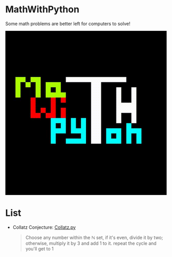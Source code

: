 # MathWithPython
Some math problems are better left for computers to solve!
<p align='center'><img align='center' width='512' height='512' src="docs/banner.gif" /></p>

# List
- Collatz Conjecture: [Collatz.py](https://github.com/AMJoshaghani/MathWithPython/blob/main/src/Collatz.py)
  > Choose any number within the ℕ set, if it's even, divide it by two; otherwise, multiply it by 3 and add 1 to it. repeat the cycle and you'll get to 1
